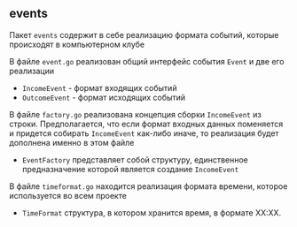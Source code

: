 ## events

Пакет `events` содержит в себе реализацию формата событий,
которые происходят в компьютерном клубе

В файле `event.go` реализован общий интерфейс события `Event` 
и две его реализации
- `IncomeEvent` - формат входящих событий
- `OutcomeEvent` - формат исходящих событий

В файле `factory.go` реализована концепция сборки
`IncomeEvent` из строки. Предполагается, что если формат входных данных 
поменяется и придется собирать `IncomeEvent` как-либо иначе, то 
реализация будет дополнена именно в этом файле

- `EventFactory` представляет собой структуру, единственное предназначение
которой является создание `IncomeEvent`

В файле `timeformat.go` находится реализация формата времени, которое используется 
во всем проекте

- `TimeFormat` структура, в котором хранится время, в формате XX:XX.